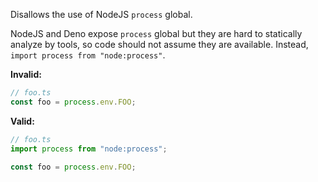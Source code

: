 Disallows the use of NodeJS `process` global.

NodeJS and Deno expose `process` global but they are hard to statically analyze
by tools, so code should not assume they are available. Instead,
`import process from "node:process"`.

**Invalid:**

```typescript
// foo.ts
const foo = process.env.FOO;
```

**Valid:**

```typescript
// foo.ts
import process from "node:process";

const foo = process.env.FOO;
```
